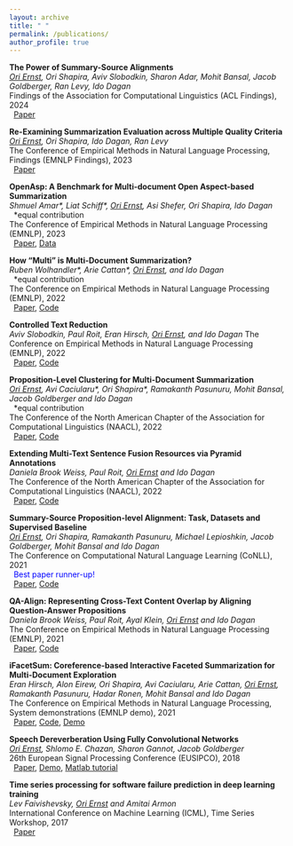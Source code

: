 ```yaml
---
layout: archive
title: " "
permalink: /publications/
author_profile: true
---
```


<!---  {% if author.googlescholar %}
  <u><a href="{{author.googlescholar}}">My Google Scholar profile</a> will </u>
{% endif %}

{% include base_path %}

{% for post in site.publications reversed %}
  {% include archive-single.html %}
{% endfor %} -->

**The Power of Summary-Source Alignments**                      
_<ins>Ori Ernst</ins>, Ori Shapira, Aviv Slobodkin, Sharon Adar, Mohit Bansal, Jacob Goldberger, Ran Levy, Ido Dagan_                                
Findings of the Association for Computational Linguistics (ACL Findings), 2024
<br />&nbsp; [Paper](https://aclanthology.org/2024.findings-acl.389.pdf)


**Re-Examining Summarization Evaluation across Multiple Quality Criteria**                      
_<ins>Ori Ernst</ins>, Ori Shapira, Ido Dagan, Ran Levy_                                
The Conference of Empirical Methods in Natural Language Processing, Findings (EMNLP Findings), 2023
<br />&nbsp; [Paper](https://aclanthology.org/2023.findings-emnlp.924.pdf)


**OpenAsp: A Benchmark for Multi-document Open Aspect-based Summarization**                        
_Shmuel Amar*, Liat Schiff*, <ins>Ori Ernst</ins>, Asi Shefer, Ori Shapira, Ido Dagan_                                                 <br />&nbsp; *equal contribution    
The Conference of Empirical Methods in Natural Language Processing (EMNLP), 2023
<br />&nbsp; [Paper](https://aclanthology.org/2023.emnlp-main.121.pdf), [Data](https://github.com/liatschiff/OpenAsp)


**How “Multi” is Multi-Document Summarization?**                                                                                
_Ruben Wolhandler*, Arie Cattan*, <ins>Ori Ernst</ins>, and Ido Dagan_                                                 <br />&nbsp; *equal contribution    
The Conference on Empirical Methods in Natural Language Processing (EMNLP), 2022 
<br />&nbsp; [Paper](https://aclanthology.org/2022.emnlp-main.389.pdf), [Code](https://github.com/ariecattan/multi_mds)


**Controlled Text Reduction**                                                                                
_Aviv Slobodkin, Paul Roit, Eran Hirsch, <ins>Ori Ernst</ins>, and Ido Dagan_ 
The Conference on Empirical Methods in Natural Language Processing (EMNLP), 2022  
&nbsp; [Paper](https://aclanthology.org/2022.emnlp-main.385.pdf), [Code](https://github.com/lovodkin93/Controlled_Text_Reduction)


**Proposition-Level Clustering for Multi-Document Summarization**                                                                                
_<ins>Ori Ernst</ins>, Avi Caciularu*, Ori Shapira*, Ramakanth Pasunuru, Mohit Bansal, Jacob Goldberger and Ido Dagan_                                                 <br />&nbsp; *equal contribution    
The Conference of the North American Chapter of the Association for Computational Linguistics (NAACL), 2022 
<br />&nbsp; [Paper](https://aclanthology.org/2022.naacl-main.128.pdf), [Code](https://github.com/oriern/ProCluster)


**Extending Multi-Text Sentence Fusion Resources via Pyramid Annotations**  
_Daniela Brook Weiss, Paul Roit, <ins>Ori Ernst</ins> and Ido Dagan_                                                 
The Conference of the North American Chapter of the Association for Computational Linguistics (NAACL), 2022 
<br />&nbsp; [Paper](https://arxiv.org/pdf/2110.04517.pdf), [Code](https://github.com/DanielaBWeiss/Extending-Sentence-Fusion-Resources)



**Summary-Source Proposition-level Alignment: Task, Datasets and Supervised Baseline**                                                                                
_<ins>Ori Ernst</ins>, Ori Shapira, Ramakanth Pasunuru, Michael Lepioshkin, Jacob Goldberger, Mohit Bansal and Ido Dagan_                                                       
The Conference on Computational Natural Language Learning (CoNLL), 2021 
<br />&nbsp; <span style="color:blue">Best paper runner-up!</span>
<br />&nbsp; [Paper](https://aclanthology.org/2021.conll-1.25.pdf), [Code](https://github.com/oriern/SuperPAL)

**QA-Align: Representing Cross-Text Content Overlap by Aligning Question-Answer Propositions**                                                                                
_Daniela Brook Weiss, Paul Roit, Ayal Klein, <ins>Ori Ernst</ins> and Ido Dagan_                                                         
The Conference on Empirical Methods in Natural Language Processing (EMNLP), 2021                                                                                    
&nbsp; [Paper](https://aclanthology.org/2021.emnlp-main.778.pdf), [Code](https://github.com/DanielaBWeiss/QA-ALIGN)

**iFacetSum: Coreference-based Interactive Faceted Summarization for Multi-Document Exploration**                                                                 
_Eran Hirsch, Alon Eirew, Ori Shapira, Avi Caciularu, Arie Cattan, <ins>Ori Ernst</ins>, Ramakanth Pasunuru, Hadar Ronen, Mohit Bansal and Ido Dagan_            
The Conference on Empirical Methods in Natural Language Processing, System demonstrations (EMNLP demo), 2021                                                  
&nbsp; [Paper](https://aclanthology.org/2021.emnlp-demo.33.pdf), [Code](https://github.com/BIU-NLP/iFACETSUM), [Demo](https://biu-nlp.github.io/iFACETSUM/WebApp/client/)


**Speech Dereverberation Using Fully Convolutional Networks**  
_<ins>Ori Ernst</ins>, Shlomo E. Chazan, Sharon Gannot, Jacob Goldberger_                                                                                         
26th European Signal Processing Conference (EUSIPCO), 2018                                      
&nbsp; [Paper](https://arxiv.org/pdf/1803.08243.pdf), [Demo](https://www.eng.biu.ac.il/gannot/speech-enhancement/speech-dereverberation-using-fully-convolutional-networks/), [Matlab tutorial](https://www.mathworks.com/help/audio/ug/dereverberate-speech-using-deep-learning-networks.html)

**Time series processing for software failure prediction in deep learning training**  
_Lev Faivishevsky, <ins>Ori Ernst</ins> and Amitai Armon_                                                                                         
International Conference on Machine Learning (ICML), Time Series Workshop, 2017                                       
&nbsp; [Paper](https://roseyu.com/time-series-workshop/submissions/TSW2017_paper_6.pdf) 

